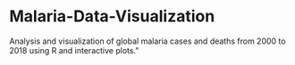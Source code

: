 # Malaria-Data-Visualization
Analysis and visualization of global malaria cases and deaths from 2000 to 2018 using R and interactive plots."
